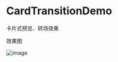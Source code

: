 # CardTransitionDemo
卡片式预览、转场效果

效果图

![image](https://github.com/Cesaradu/CardTransitionDemo/blob/master/CardTransitionDemo.gif)

